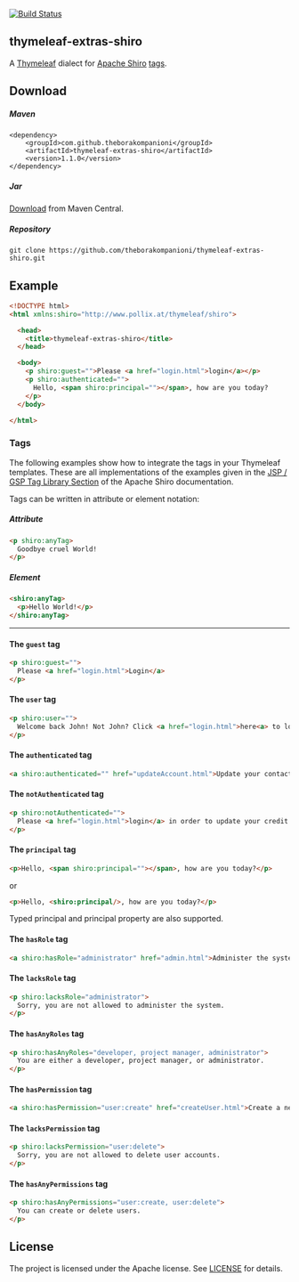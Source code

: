 [![Build Status](https://travis-ci.org/theborakompanioni/thymeleaf-extras-shiro.svg)](https://travis-ci.org/theborakompanioni/thymeleaf-extras-shiro)

thymeleaf-extras-shiro
---

A [Thymeleaf](http://www.thymeleaf.org/) dialect for [Apache Shiro](https://shiro.apache.org) [tags](https://shiro.apache.org/tags).


## Download

##### Maven
```
<dependency>
    <groupId>com.github.theborakompanioni</groupId>
    <artifactId>thymeleaf-extras-shiro</artifactId>
    <version>1.1.0</version>
</dependency>
```
##### Jar
[Download](http://search.maven.org/#search|gav|1|g%3A%22com.github.theborakompanioni%22%20AND%20a%3A%22thymeleaf-extras-shiro%22) from Maven Central.

##### Repository
```
git clone https://github.com/theborakompanioni/thymeleaf-extras-shiro.git
```

## Example
```html
<!DOCTYPE html>
<html xmlns:shiro="http://www.pollix.at/thymeleaf/shiro">

  <head>
    <title>thymeleaf-extras-shiro</title>
  </head>

  <body>
    <p shiro:guest="">Please <a href="login.html">login</a></p>
    <p shiro:authenticated="">
      Hello, <span shiro:principal=""></span>, how are you today?
    </p>
  </body>

</html>
```

### Tags

The following examples show how to integrate the tags in your Thymeleaf templates.
These are all implementations of the examples given in the [JSP / GSP Tag Library Section](http://shiro.apache.org/web.html#Web-JSP%252FGSPTagLibrary) of the Apache Shiro documentation.

Tags can be written in attribute or element notation:

##### Attribute
```html
<p shiro:anyTag>
  Goodbye cruel World!
</p>
```

##### Element
```html
<shiro:anyTag>
  <p>Hello World!</p>
</shiro:anyTag>
```

* * * 

#### The `guest` tag
```html
<p shiro:guest="">
  Please <a href="login.html">Login</a>
</p>
```

#### The `user` tag
```html
<p shiro:user="">
  Welcome back John! Not John? Click <a href="login.html">here<a> to login.
</p>
```

#### The `authenticated` tag
```html
<a shiro:authenticated="" href="updateAccount.html">Update your contact information</a>
```

#### The `notAuthenticated` tag
```html
<p shiro:notAuthenticated="">
  Please <a href="login.html">login</a> in order to update your credit card information.
</p>
```

#### The `principal` tag
```html
<p>Hello, <span shiro:principal=""></span>, how are you today?</p>
```
or
```html
<p>Hello, <shiro:principal/>, how are you today?</p>
```

Typed principal and principal property are also supported.

#### The `hasRole` tag
```html
<a shiro:hasRole="administrator" href="admin.html">Administer the system</a>
```

#### The `lacksRole` tag
```html
<p shiro:lacksRole="administrator">
  Sorry, you are not allowed to administer the system.
</p>
```

#### The `hasAnyRoles` tag
```html
<p shiro:hasAnyRoles="developer, project manager, administrator">
  You are either a developer, project manager, or administrator.
</p>
```

#### The `hasPermission` tag
```html
<a shiro:hasPermission="user:create" href="createUser.html">Create a new User</a>
```

#### The `lacksPermission` tag
```html
<p shiro:lacksPermission="user:delete">
  Sorry, you are not allowed to delete user accounts.
</p>
```

#### The `hasAnyPermissions` tag
```html
<p shiro:hasAnyPermissions="user:create, user:delete">
  You can create or delete users.
</p>
```

License
-------
The project is licensed under the Apache license. See
[LICENSE](https://github.com/theborakompanioni/thymeleaf-extras-shiro/blob/master/LICENSE.md) for details.
